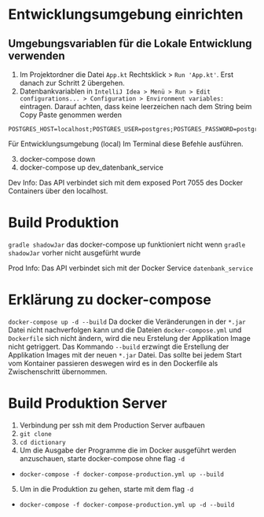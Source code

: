 # Entwicklungsumgebung einrichten
## Umgebungsvariablen für die Lokale Entwicklung verwenden

1. Im Projektordner die Datei `App.kt` Rechtsklick > `Run 'App.kt'`. Erst danach zur Schritt 2 übergehen.
2. Datenbankvariablen in `IntelliJ Idea > Menü > Run > Edit configurations... > Configuration > Environment variables:` eintragen.
Darauf achten, dass keine leerzeichen nach dem String beim Copy Paste genommen werden
```
POSTGRES_HOST=localhost;POSTGRES_USER=postgres;POSTGRES_PASSWORD=postgres;POSTGRES_DB=project_dictionary;POSTGRES_PORT=7055;JAVALIN_PORT=7000
```
Für Entwicklungsumgebung (local) Im Terminal diese Befehle ausführen.

3. docker-compose down
4. docker-compose up dev_datenbank_service

Dev Info: Das API verbindet sich mit dem exposed Port 7055 des Docker Containers über den localhost.


# Build Produktion
`gradle shadowJar`
das docker-compose up funktioniert nicht wenn `gradle shadowJar` vorher nicht ausgefürht wurde

Prod Info: Das API verbindet sich mit der Docker Service `datenbank_service`

# Erklärung zu docker-compose
`docker-compose up -d --build`
Da docker die Veränderungen in der `*.jar` Datei nicht nachverfolgen kann und die Dateien
`docker-compose.yml` und `Dockerfile` sich nicht ändern, wird die neu Erstelung der Applikation Image nicht getriggert.
Das Kommando `--build` erzwingt die Erstellung der Applikation Images mit der neuen `*.jar` Datei.
Das sollte bei jedem Start vom Kontainer passieren deswegen wird es in den Dockerfile als Zwischenschritt übernommen.


# Build Produktion Server
1. Verbindung per ssh mit dem Production Server aufbauen
2. `git clone`
3. `cd dictionary`
4. Um die Ausgabe der Programme die im Docker ausgeführt werden anzuschauen, starte docker-compose ohne flag `-d`
- `docker-compose -f docker-compose-production.yml up --build`
5. Um in die Produktion zu gehen, starte mit dem flag `-d`
- `docker-compose -f docker-compose-production.yml up -d --build`
